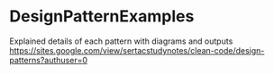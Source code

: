 # DesignPatternExamples

Explained details of each pattern with diagrams and outputs
<br/>
https://sites.google.com/view/sertacstudynotes/clean-code/design-patterns?authuser=0
